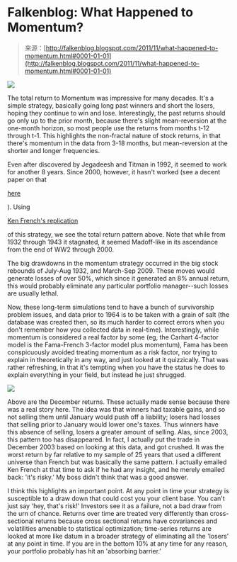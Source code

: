 <!--yml
category: 未分类
date: 2024-05-12 20:40:32
-->

# Falkenblog: What Happened to Momentum?

> 来源：[http://falkenblog.blogspot.com/2011/11/what-happened-to-momentum.html#0001-01-01](http://falkenblog.blogspot.com/2011/11/what-happened-to-momentum.html#0001-01-01)

[![](img/5ea48b4860ea567d02915e0874e6bb90.png)](https://blogger.googleusercontent.com/img/b/R29vZ2xl/AVvXsEgzv2wYeQKS2_673aayRRYtD5gEAyvmD-cOC_lqLLWkqzUw7lZjpS7U7apBreWoum0BgmgaHsCD26AUffMnztP44TRP-LUw1pKjdoGrm22dEhGvEp3YMFrUg2jkKxgLAcUQnI7fug/s1600/moTotret.jpg)

The total return to Momentum was impressive for many decades. It's a simple strategy, basically going long past winners and short the losers, hoping they continue to win and lose. Interestingly, the past returns should go only up to the prior month, because there's slight mean-reversion at the one-month horizon, so most people use the returns from months t-12 through t-1\. This highlights the non-fractal nature of stock returns, in that there's momentum in the data from 3-18 months, but mean-reversion at the shorter and longer frequencies.

Even after discovered by Jegadeesh and Titman in 1992, it seemed to work for another 8 years. Since 2000, however, it hasn't worked (see a decent paper on that

[here](http://papers.ssrn.com/sol3/papers.cfm?abstract_id=1951137)

). Using

[Ken French's replication](http://mba.tuck.dartmouth.edu/pages/faculty/ken.french/data_library.html)

of this strategy, we see the total return pattern above. Note that while from 1932 through 1943 it stagnated, it seemed Madoff-like in its ascendance from the end of WW2 through 2000.

The big drawdowns in the momentum strategy occurred in the big stock rebounds of July-Aug 1932, and March-Sep 2009\. These moves would generate losses of over 50%, which since it generated an 8% annual return, this would probably eliminate any particular portfolio manager--such losses are usually lethal.

Now, these long-term simulations tend to have a bunch of survivorship problem issues, and data prior to 1964 is to be taken with a grain of salt (the database was created then, so its much harder to correct errors when you don't remember how you collected data in real-time). Interestingly, while momentum is considered a real factor by some (eg, the Carhart 4-factor model is the Fama-French 3-factor model plus momentum), Fama has been conspicuously avoided treating momentum as a risk factor, nor trying to explain in theoretically in any way, and just looked at it quizzically. That was rather refreshing, in that it's tempting when you have the status he does to explain everything in your field, but instead he just shrugged.

[![](img/31abe2a56862cfb2addf6eb10ed92d8d.png)](https://blogger.googleusercontent.com/img/b/R29vZ2xl/AVvXsEjXwwARa89HE04unRSTC-43ppSTdeb03anrLCnbHNwNvSHeg_t4lRua_2vYzRqjX44edZOgyAlAm92s-ygtNFgn0FuwzbPAZmHK0Ju_e1sDAbTDGE3dZoQIhmRWVEH49cgj5wGYzg/s1600/moDecRet.jpg)

Above are the December returns. These actually made sense because there was a real story here. The idea was that winners had taxable gains, and so not selling them until January would push off a liability; losers had losses that selling prior to January would lower one's taxes. Thus winners have this absence of selling, losers a greater amount of selling. Alas, since 2003, this pattern too has disappeared. In fact, I actually put the trade in December 2003 based on looking at this data, and got crushed. It was the worst return by far relative to my sample of 25 years that used a different universe than French but was basically the same pattern. I actually emailed Ken French at that time to ask if he had any insight, and he merely emailed back: 'it's risky.' My boss didn't think that was a good answer.

I think this highlights an important point. At any point in time your strategy is susceptible to a draw down that could cost you your client base. You can't just say 'hey, that's risk!' Investors see it as a failure, not a bad draw from the urn of chance. Returns over time are treated very differently than cross-sectional returns because cross sectional returns have covariances and volatilities amenable to statistical optimization; time-series returns are looked at more like datum in a broader strategy of eliminating all the 'losers' at any point in time. If you are in the bottom 10% at any time for any reason, your portfolio probably has hit an 'absorbing barrier.'